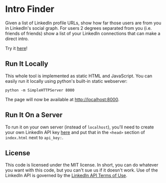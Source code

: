 Intro Finder
============
Given a list of LinkedIn profile URLs, show how far those users are from you in LinkedIn's social graph. For users 2 degrees separated from you (i.e. friends of friends) show a list of your LinkedIn connections that can make a direct intro.

Try it [here](https://www.paywithpenny.com/intro_finder)!

Run It Locally
--------------
This whole tool is implemented as static HTML and JavaScript. You can easily run it locally using python's built-in static webserver:

    python -m SimpleHTTPServer 8000

The page will now be available at [http://localhost:8000](http://localhost:8000).

Run It On a Server
------------------
To run it on your own server (instead of `localhost`), you'll need to create your own LinkedIn API key [here](https://www.linkedin.com/secure/developer) and put that in the `<head>` section of `index.html` next to `api_key:`.

License
-------
This code is licensed under the MIT license. In short, you can do whatever you want with this code, but you can't sue us if it doesn't work. Use of the LinkedIn API is governed by the [LinkedIn API Terms of Use](https://developer.linkedin.com/documents/linkedin-apis-terms-use).